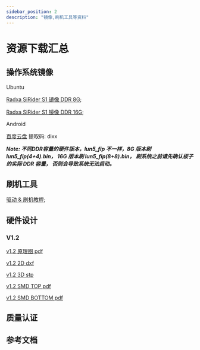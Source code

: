 ```yaml
---
sidebar_position: 2
description: "镜像,刷机工具等资料"
---
```


# 资源下载汇总

## 操作系统镜像

Ubuntu

[Radxa SiRider S1 镜像 DDR 8G](https://dl.radxa.com/sirider/s1/images/ubuntu/sirider_s1_ubuntu20_8g_ddr_20241109.zip);

[Radxa SiRider S1 镜像 DDR 16G](https://dl.radxa.com/sirider/s1/images/ubuntu/sirider_s1_ubuntu20_16g_ddr_20241109.zip);

Android

[百度云盘](https://pan.baidu.com/s/1cyoRqG2M9y7j9d6hb5G0DQ) 提取码: dixx

**_Note: 不同DDR容量的硬件版本，lun5_fip 不一样，8G 版本刷 lun5_fip(4+4).bin， 16G 版本刷 lun5_fip(8+8).bin， 刷系统之前请先确认板子的实际 DDR 容量， 否则会导致系统无法启动。_**

## 刷机工具

[驱动 & 刷机教程](https://dl.radxa.com/sirider/s1/siengine_downloadtool_V7.5.zip);

## 硬件设计

### V1.2

[v1.2 原理图 pdf](https://dl.radxa.com/sirider/s1/hw/RS125_V12_20240925.pdf)

[v1.2 2D dxf](https://dl.radxa.com/sirider/s1/hw/2D/)

[v1.2 3D stp](https://dl.radxa.com/sirider/s1/hw/3D/)

[v1.2 SMD TOP pdf](https://dl.radxa.com/sirider/s1/hw/RS125_V12_20240905-TOP.pdf)

[v1.2 SMD BOTTOM pdf](https://dl.radxa.com/sirider/s1/hw/RS125_V12_20240905-BOTTOM.pdf)

## 质量认证

## 参考文档
